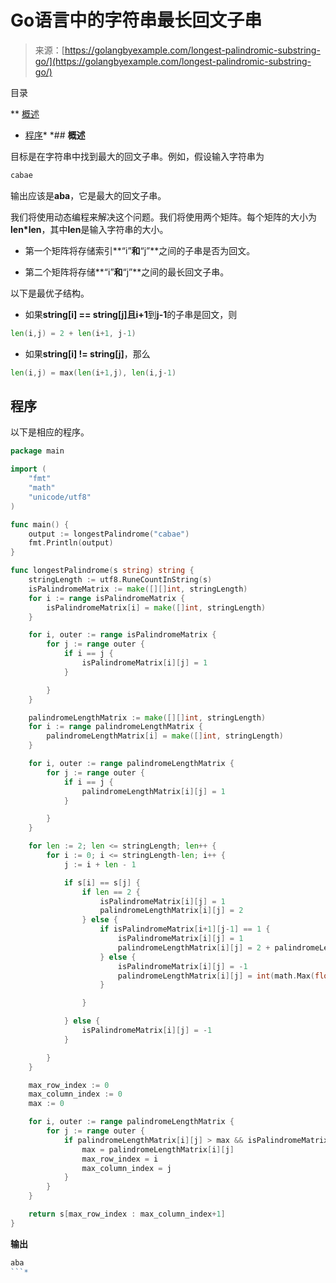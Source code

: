 <!--yml

分类：未分类

日期：2024-10-13 06:42:04

-->

# Go语言中的字符串最长回文子串

> 来源：[https://golangbyexample.com/longest-palindromic-substring-go/](https://golangbyexample.com/longest-palindromic-substring-go/)

目录

**   [概述](#Overview "Overview")

+   [程序](#Program "Program")*  *## **概述**

目标是在字符串中找到最大的回文子串。例如，假设输入字符串为

```go
cabae
```

输出应该是**aba**，它是最大的回文子串。

我们将使用动态编程来解决这个问题。我们将使用两个矩阵。每个矩阵的大小为**len*len**，其中**len**是输入字符串的大小。

+   第一个矩阵将存储索引**“i”**和**“j”**之间的子串是否为回文。

+   第二个矩阵将存储**“i”**和**“j”**之间的最长回文子串。

以下是最优子结构。

+   如果**string[i] == string[j]**且**i+1**到**j-1**的子串是回文，则

```go
len(i,j) = 2 + len(i+1, j-1)
```

+   如果**string[i] != string[j]**，那么

```go
len(i,j) = max(len(i+1,j), len(i,j-1)
```

## **程序**

以下是相应的程序。

```go
package main

import (
	"fmt"
	"math"
	"unicode/utf8"
)

func main() {
	output := longestPalindrome("cabae")
	fmt.Println(output)
}

func longestPalindrome(s string) string {
	stringLength := utf8.RuneCountInString(s)
	isPalindromeMatrix := make([][]int, stringLength)
	for i := range isPalindromeMatrix {
		isPalindromeMatrix[i] = make([]int, stringLength)
	}

	for i, outer := range isPalindromeMatrix {
		for j := range outer {
			if i == j {
				isPalindromeMatrix[i][j] = 1
			}

		}
	}

	palindromeLengthMatrix := make([][]int, stringLength)
	for i := range palindromeLengthMatrix {
		palindromeLengthMatrix[i] = make([]int, stringLength)
	}

	for i, outer := range palindromeLengthMatrix {
		for j := range outer {
			if i == j {
				palindromeLengthMatrix[i][j] = 1
			}

		}
	}

	for len := 2; len <= stringLength; len++ {
		for i := 0; i <= stringLength-len; i++ {
			j := i + len - 1

			if s[i] == s[j] {
				if len == 2 {
					isPalindromeMatrix[i][j] = 1
					palindromeLengthMatrix[i][j] = 2
				} else {
					if isPalindromeMatrix[i+1][j-1] == 1 {
						isPalindromeMatrix[i][j] = 1
						palindromeLengthMatrix[i][j] = 2 + palindromeLengthMatrix[i+1][j-1]
					} else {
						isPalindromeMatrix[i][j] = -1
						palindromeLengthMatrix[i][j] = int(math.Max(float64(palindromeLengthMatrix[i+1][j]), float64(palindromeLengthMatrix[i][j-1])))
					}

				}

			} else {
				isPalindromeMatrix[i][j] = -1
			}

		}
	}

	max_row_index := 0
	max_column_index := 0
	max := 0

	for i, outer := range palindromeLengthMatrix {
		for j := range outer {
			if palindromeLengthMatrix[i][j] > max && isPalindromeMatrix[i][j] == 1 {
				max = palindromeLengthMatrix[i][j]
				max_row_index = i
				max_column_index = j
			}
		}
	}

	return s[max_row_index : max_column_index+1]
}
```

**输出**

```go
aba
```*
